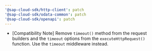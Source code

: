 ```yaml
---
'@sap-cloud-sdk/http-client': patch
'@sap-cloud-sdk/odata-common': patch
'@sap-cloud-sdk/openapi': patch
---
```



- [Compatibility Note] Remove `timeout()`  method from the request builders and the `timeout` options from the `executeHttpRequest()` function.
Use the `timeout` middleware instead.
